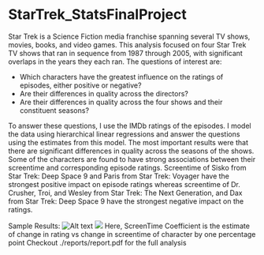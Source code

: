 # StarTrek_StatsFinalProject

Star Trek is a Science Fiction media franchise spanning several TV shows, movies, books, and video games. This analysis focused on four Star Trek TV shows that ran in sequence from 1987 through 2005, with significant overlaps in the years they each ran. The questions of interest are:

- Which characters have the greatest influence on the ratings of episodes, either positive or negative?
- Are their differences in quality across the directors?
- Are their differences in quality across the four shows and their constituent seasons?

To answer these questions, I use the IMDb ratings of the episodes. I model the data using hierarchical linear regressions and answer the questions using the estimates from this model. The most important results were that there are significant differences in quality across the seasons of the shows. Some of the characters are found to have strong associations between their screentime and corresponding episode ratings. Screentime of Sisko from Star Trek: Deep Space 9 and Paris from Star Trek: Voyager have the strongest positive impact on episode ratings whereas screentime of Dr. Crusher, Troi, and Wesley from Star Trek: The Next Generation, and Dax from Star Trek: Deep Space 9 have the strongest negative impact on the ratings.


Sample Results:
![Alt text](report/show_season_dotplot.png?raw=true)
![](report/screentime_coef.png?raw=true)
Here, ScreenTime Coefficient is the estimate of change in rating vs change in screentime of character by one percentage point
Checkout ./reports/report.pdf for the full analysis
